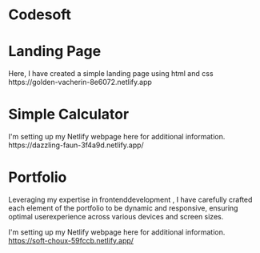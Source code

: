 # Codesoft
<h1>Landing Page </h1>
Here, I have created a simple landing page using html and css https://golden-vacherin-8e6072.netlify.app
<br>
<h1>Simple Calculator </h1>
I'm setting up my Netlify webpage here for additional information. https://dazzling-faun-3f4a9d.netlify.app/
<h1> Portfolio </h1>
Leveraging my expertise in frontenddevelopment , I have carefully crafted each element of the portfolio to be dynamic and responsive, ensuring optimal userexperience across various devices and screen sizes.

I'm setting up my Netlify webpage here for additional information. https://soft-choux-59fccb.netlify.app/